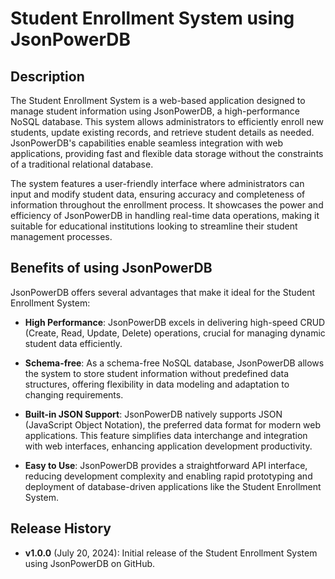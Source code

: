 # Student Enrollment System using JsonPowerDB

## Description

The Student Enrollment System is a web-based application designed to manage student information using JsonPowerDB, a high-performance NoSQL database. This system allows administrators to efficiently enroll new students, update existing records, and retrieve student details as needed. JsonPowerDB's capabilities enable seamless integration with web applications, providing fast and flexible data storage without the constraints of a traditional relational database.

The system features a user-friendly interface where administrators can input and modify student data, ensuring accuracy and completeness of information throughout the enrollment process. It showcases the power and efficiency of JsonPowerDB in handling real-time data operations, making it suitable for educational institutions looking to streamline their student management processes.

## Benefits of using JsonPowerDB

JsonPowerDB offers several advantages that make it ideal for the Student Enrollment System:

- **High Performance**: JsonPowerDB excels in delivering high-speed CRUD (Create, Read, Update, Delete) operations, crucial for managing dynamic student data efficiently.
  
- **Schema-free**: As a schema-free NoSQL database, JsonPowerDB allows the system to store student information without predefined data structures, offering flexibility in data modeling and adaptation to changing requirements.

- **Built-in JSON Support**: JsonPowerDB natively supports JSON (JavaScript Object Notation), the preferred data format for modern web applications. This feature simplifies data interchange and integration with web interfaces, enhancing application development productivity.

- **Easy to Use**: JsonPowerDB provides a straightforward API interface, reducing development complexity and enabling rapid prototyping and deployment of database-driven applications like the Student Enrollment System.

## Release History

- **v1.0.0** (July 20, 2024): Initial release of the Student Enrollment System using JsonPowerDB on GitHub.


